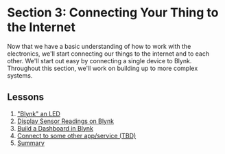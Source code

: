 # Section 3: Connecting Your Thing to the Internet
Now that we have a basic understanding of how to work with the
electronics, we'll start connecting our things to the internet and to
each other. We'll start out easy by connecting a single device to Blynk.
Throughout this section, we'll work on building up to more complex
systems.

## Lessons
1. ["Blynk" an LED](01-BlynkLed.md)
2. [Display Sensor Readings on Blynk](02-BlynkSensors.md)
3. [Build a Dashboard in Blynk](03-BlynkDashboard.md)
4. [Connect to some other app/service (TBD)]()
5. [Summary](05-Summary.md)
